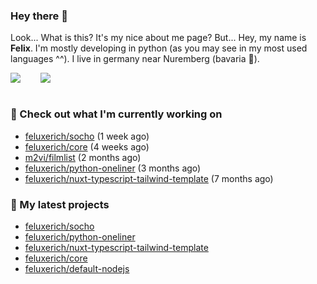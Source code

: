 ### Hey there 👋

Look... What is this? It's my nice about me page? But... Hey, my name is **Felix**. I'm mostly developing in python (as you may see in my most used languages ^^). I live in germany near Nuremberg (bavaria :beers:).
<div style="display: flex; flex-direction: row">
<img align="left" style="margin-right: 1rem" src="https://github-readme-stats.vercel.app/api?username=Feluxerich&theme=dark&show_icons=true&count_private=true">
<img align="right" style="margin-left: 1rem" src="https://github-readme-stats.vercel.app/api/top-langs/?username=Feluxerich&theme=dark">
</div>
<br style="visibility: hidden; width: 100%" />

### :construction_worker: Check out what I'm currently working on

- [feluxerich/socho](https://github.com/feluxerich/socho) (1 week ago)
- [feluxerich/core](https://github.com/feluxerich/core) (4 weeks ago)
- [m2vi/filmlist](https://github.com/m2vi/filmlist) (2 months ago)
- [feluxerich/python-oneliner](https://github.com/feluxerich/python-oneliner) (3 months ago)
- [feluxerich/nuxt-typescript-tailwind-template](https://github.com/feluxerich/nuxt-typescript-tailwind-template) (7 months ago)

### :seedling: My latest projects

- [feluxerich/socho](https://github.com/feluxerich/socho)
- [feluxerich/python-oneliner](https://github.com/feluxerich/python-oneliner)
- [feluxerich/nuxt-typescript-tailwind-template](https://github.com/feluxerich/nuxt-typescript-tailwind-template)
- [feluxerich/core](https://github.com/feluxerich/core)
- [feluxerich/default-nodejs](https://github.com/feluxerich/default-nodejs)
